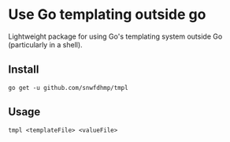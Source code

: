 # Use Go templating outside go

Lightweight package for using Go's templating system outside Go (particularly in a shell).

## Install

```
go get -u github.com/snwfdhmp/tmpl
```

## Usage

```
tmpl <templateFile> <valueFile>
```